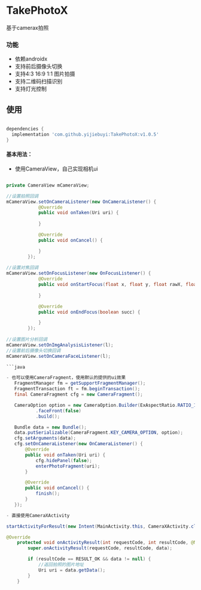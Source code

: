 # TakePhotoX
基于camerax拍照

### 功能
 - 依赖androidx
 - 支持前后摄像头切换
 - 支持4:3 16:9 1:1 图片拍摄
 - 支持二维码扫描识别
 - 支持灯光控制

## 使用

```gradle

dependencies {
  implementation 'com.github.yijiebuyi:TakePhotoX:v1.0.5'
}

```

#### 基本用法：
- 使用CameraView，自己实现相机ui
```java

private CameraView mCameraView;

//设置拍照回调
mCameraView.setOnCameraListener(new OnCameraListener() {
            @Override
            public void onTaken(Uri uri) {
                
            }

            @Override
            public void onCancel() {

            }
        });
        
//设置对焦回调
mCameraView.setOnFocusListener(new OnFocusListener() {
            @Override
            public void onStartFocus(float x, float y, float rawX, float rawY) {
                
            }

            @Override
            public void onEndFocus(boolean succ) {

            }
        });
        
//设置图片分析回调
mCameraView.setOnImgAnalysisListener(l);
//设置前后摄像头切换回调
mCameraView.setOnCameraFaceListener(l);

```java

- 也可以使用CameraFragment，使用默认的提供的ui效果
   FragmentManager fm = getSupportFragmentManager();
   FragmentTransaction ft = fm.beginTransaction();
   final CameraFragment cfg = new CameraFragment();

   CameraOption option = new CameraOption.Builder(ExAspectRatio.RATIO_16_9)
           .faceFront(false)
           .build();

   Bundle data = new Bundle();
   data.putSerializable(CameraFragment.KEY_CAMERA_OPTION, option);
   cfg.setArguments(data);
   cfg.setOnCameraListener(new OnCameraListener() {
       @Override
       public void onTaken(Uri uri) {
           cfg.hidePanel(false);
           enterPhotoFragment(uri);
       }

       @Override
       public void onCancel() {
           finish();
       }
   });

- 直接使用CameraXActivity

startActivityForResult(new Intent(MainActivity.this, CameraXActivity.class), 1000);

@Override
    protected void onActivityResult(int requestCode, int resultCode, @Nullable Intent data) {
        super.onActivityResult(requestCode, resultCode, data);

        if (resultCode == RESULT_OK && data != null) {
            //返回拍照的图片地址
            Uri uri = data.getData();
        }
    }

